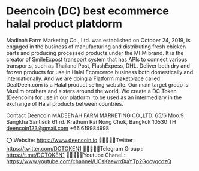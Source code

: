 # Deencoin (DC) best ecommerce halal product platdorm

Madinah Farm Marketing Co., Ltd. was established on October 24, 2019, is engaged in the business of manufacturing and distributing fresh chicken parts and producing processed products under the MFM brand. It is the creator of SmileExpost transport system that has APIs to connect various transports, such as Thailand Post, FlashExpess, DHL. Deliver both dry and frozen products for use in Halal Ecomcerce business both domestically and internationally. And we are doing a Flatform maketplace called DealDeen.com is a Halal product selling website. Our main target group is Muslim brothers and sisters around the world. We create a DC Token (Deencoin) for use in our platform. to be used as an intermediary in the exchange of Halal products between countries.

Contact Deencoin
MADEENAH FARM MARKETING CO.,LTD.
65/6 Moo.9 Sangkha Santisuk 61 rd. Krathum Rai
Nong Chok, Bangkok 10530 TH
deencoin123@gmail.com
+66.619984998

⭕ Website: https://www.deencoin.io
👨🏿‍🤝‍👨🏿Twitter : https://twitter.com/DCTOKEN1
👨🏿‍🤝‍👨🏿Telegram Group : https://t.me/DCTOKEN1
👨🏿‍🤝‍👨🏿Youtube Chanel : https://www.youtube.com/channel/UCsKaewrdXaYTp2GocvqcozQ
